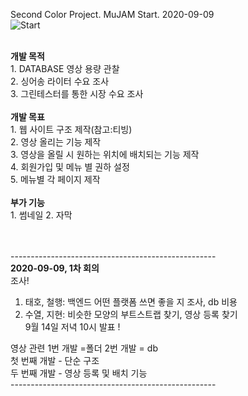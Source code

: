 Second Color Project. MuJAM    Start. 2020-09-09<br>
![Start](https://user-images.githubusercontent.com/48445082/92608454-5926a880-f2f0-11ea-9134-43c05b3782de.png)

<br>
<b>개발 목적</b>
<br>1. DATABASE 영상 용량 관찰
<BR>2. 싱어송 라이터 수요 조사
<br>3. 그린테스터를 통한 시장 수요 조사<br><br>
  <b>개발 목표</b><br>
  1. 웹 사이트 구조 제작(참고:티빙)<br>
  2. 영상 올리는 기능 제작 <br>
  3. 영상을 올릴 시 원하는 위치에 배치되는 기능 제작<br>
  4. 회원가입 및 메뉴 별 권하 설정<br>
  5. 메뉴별 각 페이지 제작
<br><br>
  <b>부가 기능</b><br>
  1. 썸네일 2. 자막

<br><br>
  ---------------------------------------------------<br>
<b>2020-09-09, 1차 회의</b><br>
조사!<br>
1. 태호, 철행: 백엔드 어떤 플랫폼 쓰면 좋을 지 조사, db 비용 <br>
2. 수열, 지현: 비슷한 모양의 부트스트랩 찾기, 영상 등록 찾기<br>
9월 14일 저녁 10시 발표 ! <br>

영상 관련
1번 개발 =폴더
2번 개발 = db
<br>
첫 번째 개발 - 단순 구조<br>
두 번째 개발 - 영상 등록 및 배치 기능 <br>
---------------------------------------------------<br>
